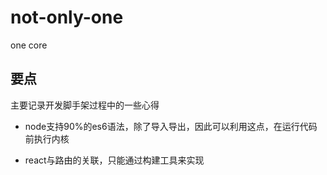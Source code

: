 # not-only-one
one core

## 要点
主要记录开发脚手架过程中的一些心得

- node支持90%的es6语法，除了导入导出，因此可以利用这点，在运行代码前执行内核

- react与路由的关联，只能通过构建工具来实现

